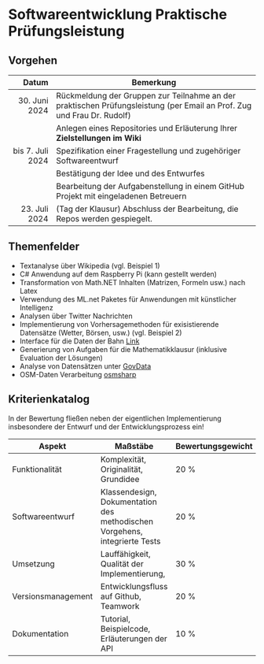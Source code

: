 # Softwareentwicklung Praktische Prüfungsleistung

## Vorgehen

|             Datum | Bemerkung                                                                           |
| -----------------:| ----------------------------------------------------------------------------------- |
|     30. Juni 2024 | Rückmeldung der Gruppen zur Teilnahme an der praktischen Prüfungsleistung (per Email an Prof. Zug und Frau Dr. Rudolf) |
|                   | Anlegen eines Repositories und Erläuterung Ihrer __Zielstellungen im Wiki__         |                                                         
|  bis 7. Juli 2024 | Spezifikation einer Fragestellung und zugehöriger Softwareentwurf                   |
|                   | Bestätigung der Idee und des Entwurfes                                              |
|                   | Bearbeitung der Aufgabenstellung in einem GitHub Projekt mit eingeladenen Betreuern |
|     23. Juli 2024 | (Tag der Klausur) Abschluss der Bearbeitung, die Repos werden gespiegelt.           | 

## Themenfelder

+ Textanalyse über Wikipedia (vgl. Beispiel 1)
+ C# Anwendung auf dem Raspberry Pi (kann gestellt werden)
+ Transformation von Math.NET Inhalten (Matrizen, Formeln usw.) nach Latex
+ Verwendung des ML.net Paketes für Anwendungen mit künstlicher Intelligenz
+ Analysen über Twitter Nachrichten
+ Implementierung von Vorhersagemethoden für exisistierende Datensätze (Wetter, Börsen, usw.) (vgl. Beispiel 2)
+ Interface für die Daten der Bahn [Link](https://www.dotnetpro.de/update/api/db-api-marketplace-ersetzt-open-api-portal-2769643.html)
+ Generierung von Aufgaben für die Mathematikklausur (inklusive Evaluation der Lösungen)
+ Analyse von Datensätzen unter [GovData](https://www.govdata.de/web/guest/suchen/-/searchresult/q/Freiberg/f/state%3A14%2C/s/relevance_desc)
+ OSM-Daten Verarbeitung [osmsharp](http://www.osmsharp.com/)

## Kriterienkatalog

In der Bewertung fließen neben der eigentlichen Implementierung insbesondere der Entwurf und der Entwicklungsprozess ein!

| Aspekt             | Maßstäbe                                                                   | Bewertungsgewicht |
| ------------------ | -------------------------------------------------------------------------- | ----------------- |
| Funktionalität     | Komplexität, Originalität, Grundidee                                       | 20 %              |
| Softwareentwurf    | Klassendesign, Dokumentation des methodischen Vorgehens, integrierte Tests | 20 %              |
| Umsetzung          | Lauffähigkeit, Qualität der Implementierung,                               | 30 %              |
| Versionsmanagement | Entwicklungsfluss auf Github, Teamwork                                     | 20 %              |
| Dokumentation      | Tutorial, Beispielcode, Erläuterungen der API                              | 10 %              |
